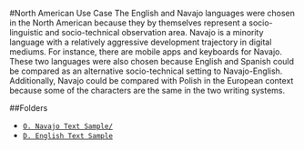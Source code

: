 #North American Use Case
The English and Navajo languages were chosen in the North American because they by themselves represent a socio-linguistic and socio-technical observation area. Navajo is a minority language with a relatively aggressive development trajectory in digital mediums. For instance, there are mobile apps and keyboards for Navajo. These two languages were also chosen because English and Spanish could be compared as an alternative socio-technical setting to Navajo-English. Additionally, Navajo could be compared with Polish in the European context because some of the characters are the same in the two writing systems. 

##Folders
* [`O. Navajo Text Sample/`](/Publications/2015%20-%20Thesis/Data%20Used/1.%20USA%20Use%20Case/O.%20Navajo%20Text%20Sample/)
* [`D. English Text Sample`](/Publications/2015%20-%20Thesis/Data%20Used/1.%20USA%20Use%20Case/D.%20English%20Text%20Sample)
